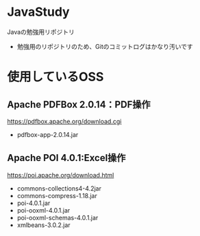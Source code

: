 # JavaStudy
Javaの勉強用リポジトリ
* 勉強用のリポジトリのため、Gitのコミットログはかなり汚いです

# 使用しているOSS
## Apache PDFBox 2.0.14：PDF操作
https://pdfbox.apache.org/download.cgi

* pdfbox-app-2.0.14.jar


## Apache POI 4.0.1:Excel操作
https://poi.apache.org/download.html

* commons-collections4-4.2jar
* commons-compress-1.18.jar
* poi-4.0.1.jar
* poi-ooxml-4.0.1.jar
* poi-ooxml-schemas-4.0.1.jar
* xmlbeans-3.0.2.jar

